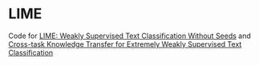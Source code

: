 # LIME
Code for [LIME: Weakly Supervised Text Classification Without Seeds](https://aclanthology.org/2022.coling-1.91/)
and [ Cross-task Knowledge Transfer for Extremely Weakly Supervised Text Classification]()
